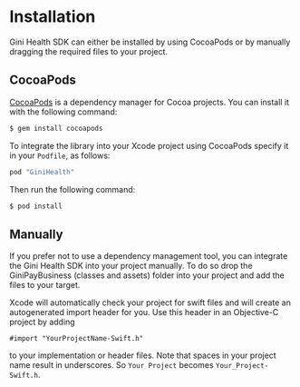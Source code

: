 Installation
=============================

Gini Health SDK can either be installed by using CocoaPods or by manually dragging the required files to your project.

## CocoaPods

[CocoaPods](https://cocoapods.org) is a dependency manager for Cocoa projects. You can install it with the following command:

```bash
$ gem install cocoapods
```

To integrate the library into your Xcode project using CocoaPods specify it in your `Podfile`, as follows:

```ruby
pod "GiniHealth"
```

Then run the following command:

```bash
$ pod install
```

## Manually

If you prefer not to use a dependency management tool, you can integrate the Gini Health SDK into your project manually.
To do so drop the GiniPayBusiness (classes and assets) folder into your project and add the files to your target.

Xcode will automatically check your project for swift files and will create an autogenerated import header for you.
Use this header in an Objective-C project by adding

```Obj-C
#import "YourProjectName-Swift.h"
```

to your implementation or header files. Note that spaces in your project name result in underscores. So `Your Project` becomes `Your_Project-Swift.h`.
